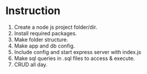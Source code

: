 # Instruction

1. Create a node js project folder/dir.
2. Install required packages.
3. Make folder structure.
4. Make app and db config.
5. Include config and start express server with index.js
6. Make sql queries in .sql files to access & execute.
7. CRUD all day.